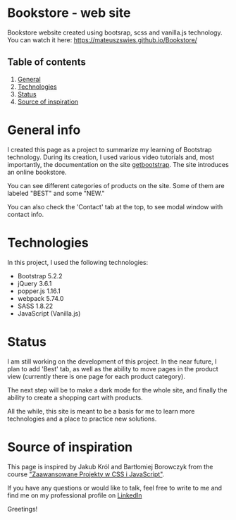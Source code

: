 # Bookstore - web site

Bookstore website created using bootsrap, scss and vanilla.js technology. You can watch it here: https://mateuszswies.github.io/Bookstore/

## Table of contents

1. [General](#general-info)
2. [Technologies](#technologies)
3. [Status](#status)
4. [Source of inspiration](#source-of-inspiration)

# General info

I created this page as a project to summarize my learning of Bootstrap technology. During its creation, I used various video tutorials and, most importantly, the documentation on the site [getbootstrap](https://getbootstrap.com/). The site introduces an online bookstore. 

You can see different categories of products on the site. Some of them are labeled "BEST" and some "NEW." 


You can also check the 'Contact' tab at the top, to see modal window with contact info.


# Technologies

In this project, I used the following technologies:

- Bootstrap 5.2.2
- jQuery 3.6.1
- popper.js 1.16.1
- webpack 5.74.0
- SASS 1.8.22 
- JavaScript (Vanilla.js)


# Status

I am still working on the development of this project. In the near future, I plan to add 'Best' tab, as well as the ability to move pages in the product view (currently there is one page for each product category).

The next step will be to make a dark mode for the whole site, and finally the ability to create a shopping cart with products.

All the while, this site is meant to be a basis for me to learn more technologies and a place to practice new solutions.


# Source of inspiration

This page is inspired by Jakub Król and Bartłomiej Borowczyk from the course ["Zaawansowane Projekty w CSS i JavaScript"](https://www.udemy.com/course/zaawansowane-projekty-w-css-i-javascript/).



If you have any questions or would like to talk, feel free to write to me and find me on my professional profile on [LinkedIn](www.linkedin.com/in/mateuszSwies)

Greetings!
